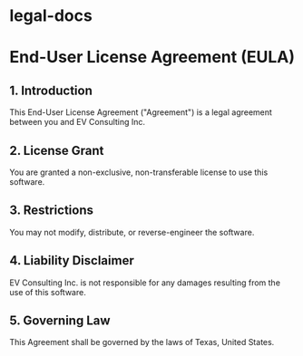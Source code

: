 # legal-docs

# End-User License Agreement (EULA)

## 1. Introduction
This End-User License Agreement ("Agreement") is a legal agreement between you and EV Consulting Inc.

## 2. License Grant
You are granted a non-exclusive, non-transferable license to use this software.

## 3. Restrictions
You may not modify, distribute, or reverse-engineer the software.

## 4. Liability Disclaimer
EV Consulting Inc. is not responsible for any damages resulting from the use of this software.

## 5. Governing Law
This Agreement shall be governed by the laws of Texas, United States.

